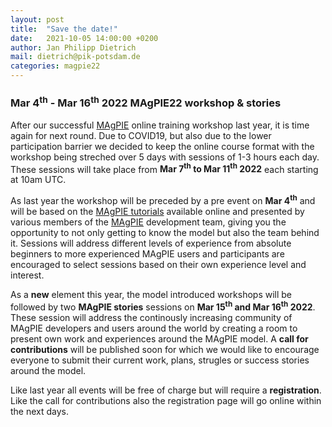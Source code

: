```yaml
---
layout: post
title:  "Save the date!"
date:   2021-10-05 14:00:00 +0200
author: Jan Philipp Dietrich
mail: dietrich@pik-potsdam.de
categories: magpie22
---
```


### **Mar 4<sup>th</sup> - Mar 16<sup>th</sup> 2022** MAgPIE22 workshop & stories

After our successful [MAgPIE] online training workshop last year, it is time again for next round. Due to COVID19, but also due to the lower participation barrier we decided to keep the online course format with the workshop being streched over 5 days with sessions of 1-3 hours each day. These sessions will take place from **Mar 7<sup>th</sup> to Mar 11<sup>th</sup> 2022** each starting at 10am UTC.

As last year the workshop will be preceded by a pre event on **Mar 4<sup>th</sup>** and will be based on the [MAgPIE tutorials] available online and presented by various members of the [MAgPIE] development team, giving you the opportunity to not only getting to know the model but also the team behind it. Sessions will address different levels of experience from absolute beginners to more experienced MAgPIE users and participants are encouraged to select sessions based on their own experience level and interest.

As a **new** element this year, the model introduced workshops will be followed by two **MAgPIE stories** sessions on **Mar 15<sup>th</sup> and Mar 16<sup>th</sup> 2022**. These session will address the continously increasing community of MAgPIE developers and users around the world by creating a room to present own work and experiences around the MAgPIE model. A **call for contributions** will be published soon for which we would like to encourage everyone to submit their current work, plans, strugles or success stories around the model.

Like last year all events will be free of charge but will require a **registration**. Like the call for contributions also the registration page will go online within the next days.

[PIK]: https://pik-potsdam.de
[MAgPIE]: https://github.com/magpiemodel/magpie
[MAgPIE tutorials]: https://github.com/magpiemodel/tutorials
